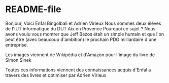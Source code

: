 # README-file

Bonjour, 
Voici Enfal Bingolbali et Adrien Virieux 
Nous sommes deux élèves de l'IUT informatique du DUT Aix en Provence
Pourquoi ce sujet ?
Nous avons voulu vous montrer que Jeff Bezos était un simple humain et que l'on peut être (avec beaucoup d'ambition) le prochain PDG milliardaire d'une entreprise.

Les images viennent de Wikipédia et d'Amazon pour l'image du livre de Simon Sinek 

Toutes ces informations viennent des connaissances acquis d'Enfal a travers des livres et optimiser par Adrien Virieux

